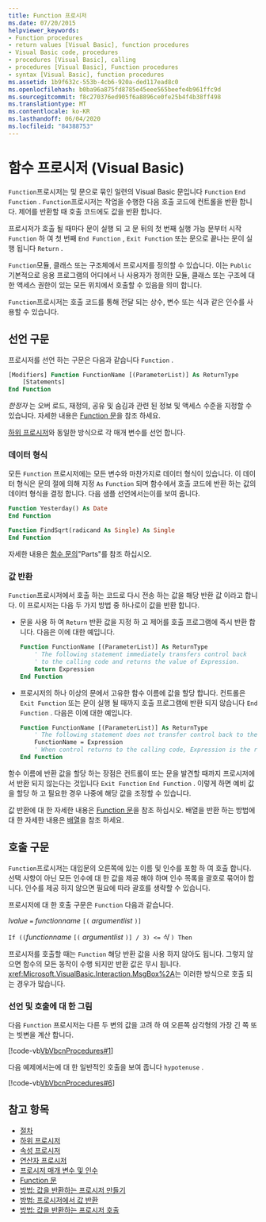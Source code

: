 ```yaml
---
title: Function 프로시저
ms.date: 07/20/2015
helpviewer_keywords:
- Function procedures
- return values [Visual Basic], function procedures
- Visual Basic code, procedures
- procedures [Visual Basic], calling
- procedures [Visual Basic], Function procedures
- syntax [Visual Basic], function procedures
ms.assetid: 1b9f632c-553b-4cb6-920a-ded117ead8c0
ms.openlocfilehash: b0ba96a875fd8785e45eee565beefe4b961ffc9d
ms.sourcegitcommit: f8c270376ed905f6a8896ce0fe25b4f4b38ff498
ms.translationtype: MT
ms.contentlocale: ko-KR
ms.lasthandoff: 06/04/2020
ms.locfileid: "84388753"
---
```

# <a name="function-procedures-visual-basic"></a>함수 프로시저 (Visual Basic)

`Function`프로시저는 및 문으로 묶인 일련의 Visual Basic 문입니다 `Function` `End Function` . `Function`프로시저는 작업을 수행한 다음 호출 코드에 컨트롤을 반환 합니다. 제어를 반환할 때 호출 코드에도 값을 반환 합니다.

프로시저가 호출 될 때마다 문이 실행 되 고 문 뒤의 첫 번째 실행 가능 문부터 시작 `Function` 하 여 첫 번째 `End Function` , `Exit Function` 또는 문으로 끝나는 문이 실행 됩니다 `Return` .

`Function`모듈, 클래스 또는 구조체에서 프로시저를 정의할 수 있습니다. 이는 `Public` 기본적으로 응용 프로그램의 어디에서 나 사용자가 정의한 모듈, 클래스 또는 구조에 대 한 액세스 권한이 있는 모든 위치에서 호출할 수 있음을 의미 합니다.

`Function`프로시저는 호출 코드를 통해 전달 되는 상수, 변수 또는 식과 같은 인수를 사용할 수 있습니다.

## <a name="declaration-syntax"></a>선언 구문

프로시저를 선언 하는 구문은 다음과 같습니다 `Function` .

```vb
[Modifiers] Function FunctionName [(ParameterList)] As ReturnType
    [Statements]
End Function
```

*한정자* 는 오버 로드, 재정의, 공유 및 숨김과 관련 된 정보 및 액세스 수준을 지정할 수 있습니다. 자세한 내용은 [Function 문](../../../language-reference/statements/function-statement.md)을 참조 하세요.

[하위 프로시저](./sub-procedures.md)와 동일한 방식으로 각 매개 변수를 선언 합니다.

### <a name="data-type"></a>데이터 형식

모든 `Function` 프로시저에는 모든 변수와 마찬가지로 데이터 형식이 있습니다. 이 데이터 형식은 문의 절에 의해 지정 `As` `Function` 되며 함수에서 호출 코드에 반환 하는 값의 데이터 형식을 결정 합니다. 다음 샘플 선언에서는이를 보여 줍니다.

```vb
Function Yesterday() As Date
End Function

Function FindSqrt(radicand As Single) As Single
End Function
```

자세한 내용은 [함수 문의](../../../language-reference/statements/function-statement.md)"Parts"를 참조 하십시오.

### <a name="returning-values"></a>값 반환

`Function`프로시저에서 호출 하는 코드로 다시 전송 하는 값을 해당 반환 값 이라고 합니다. 이 프로시저는 다음 두 가지 방법 중 하나로이 값을 반환 합니다.

- 문을 사용 하 여 `Return` 반환 값을 지정 하 고 제어를 호출 프로그램에 즉시 반환 합니다. 다음은 이에 대한 예입니다.

  ```vb
  Function FunctionName [(ParameterList)] As ReturnType
      ' The following statement immediately transfers control back
      ' to the calling code and returns the value of Expression.
      Return Expression
  End Function
  ```

- 프로시저의 하나 이상의 문에서 고유한 함수 이름에 값을 할당 합니다. 컨트롤은 `Exit Function` 또는 문이 실행 될 때까지 호출 프로그램에 반환 되지 않습니다 `End Function` . 다음은 이에 대한 예입니다.

  ```vb
  Function FunctionName [(ParameterList)] As ReturnType
      ' The following statement does not transfer control back to the calling code.
      FunctionName = Expression
      ' When control returns to the calling code, Expression is the return value.
  End Function
  ```

함수 이름에 반환 값을 할당 하는 장점은 컨트롤이 또는 문을 발견할 때까지 프로시저에서 반환 되지 않는다는 것입니다 `Exit Function` `End Function` . 이렇게 하면 예비 값을 할당 하 고 필요한 경우 나중에 해당 값을 조정할 수 있습니다.

값 반환에 대 한 자세한 내용은 [Function 문](../../../language-reference/statements/function-statement.md)을 참조 하십시오. 배열을 반환 하는 방법에 대 한 자세한 내용은 [배열](../arrays/index.md)을 참조 하세요.

## <a name="calling-syntax"></a>호출 구문

`Function`프로시저는 대입문의 오른쪽에 있는 이름 및 인수를 포함 하 여 호출 합니다. 선택 사항이 아닌 모든 인수에 대 한 값을 제공 해야 하며 인수 목록을 괄호로 묶어야 합니다. 인수를 제공 하지 않으면 필요에 따라 괄호를 생략할 수 있습니다.

프로시저에 대 한 호출 구문은 `Function` 다음과 같습니다.

*lvalue* `=` *functionname* `[(` *argumentlist*    `)]`

`If ((`*functionname* `[(` *argumentlist* `)] / 3) <=` *식*  `) Then`

프로시저를 호출할 때는 `Function` 해당 반환 값을 사용 하지 않아도 됩니다. 그렇지 않으면 함수의 모든 동작이 수행 되지만 반환 값은 무시 됩니다. <xref:Microsoft.VisualBasic.Interaction.MsgBox%2A>는 이러한 방식으로 호출 되는 경우가 많습니다.

### <a name="illustration-of-declaration-and-call"></a>선언 및 호출에 대 한 그림

다음 `Function` 프로시저는 다른 두 변의 값을 고려 하 여 오른쪽 삼각형의 가장 긴 쪽 또는 빗변을 계산 합니다.

[!code-vb[VbVbcnProcedures#1](~/samples/snippets/visualbasic/VS_Snippets_VBCSharp/VbVbcnProcedures/VB/Class1.vb#1)]

다음 예제에서는에 대 한 일반적인 호출을 보여 줍니다 `hypotenuse` .

[!code-vb[VbVbcnProcedures#6](~/samples/snippets/visualbasic/VS_Snippets_VBCSharp/VbVbcnProcedures/VB/Class1.vb#6)]

## <a name="see-also"></a>참고 항목

- [절차](./index.md)
- [하위 프로시저](./sub-procedures.md)
- [속성 프로시저](./property-procedures.md)
- [연산자 프로시저](./operator-procedures.md)
- [프로시저 매개 변수 및 인수](./procedure-parameters-and-arguments.md)
- [Function 문](../../../language-reference/statements/function-statement.md)
- [방법: 값을 반환하는 프로시저 만들기](./how-to-create-a-procedure-that-returns-a-value.md)
- [방법: 프로시저에서 값 반환](./how-to-return-a-value-from-a-procedure.md)
- [방법: 값을 반환하는 프로시저 호출](./how-to-call-a-procedure-that-returns-a-value.md)
